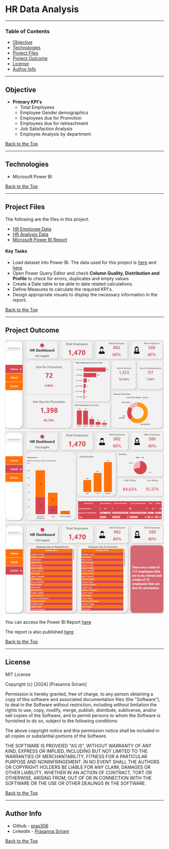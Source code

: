 # HR Data Analysis

---

### Table of Contents

- [Objective](#objective)
- [Technologies](#technologies)
- [Project Files](#project-files)
- [Project Outcome](#project-outcome)
- [License](#license)
- [Author Info](#author-info)

---

## Objective

- **Primary KPI's**
    - Total Employees
    - Employee Gender demographics
    - Employees due for Promotion
    - Employees due for retreachment
    - Job Satisfaction Analysis
    - Employee Analysis by department

[Back to the Top](#hr-data-analysis)

---

## Technologies

- Microsoft Power BI

[Back to the Top](#hr-data-analysis)

---

## Project Files

The following are the files in this project.

- [HR Employee Data](data/HREmployeeData.csv)
- [HR Analysis Data](data/HRAnalyticsData.csv)
- [Microsoft Power BI Report](HRAnalyticsReport.pbix)

#### Key Tasks

- Load dataset into Power BI. The data used for this project is [here](data/HRAnalyticsData.csv) and [here](data/HREmployeeData.csv).
- Open Power Query Editor and check **Column Quality, Distribution and Profile** to check for errors, duplicates and empty values
- Create a Date table to be able to date related calculations.
- Define Measures to calculate the required KPI's.
- Design appropriate visuals to display the necessary information in the report.


[Back to the Top](#hr-data-analysis)

---

## Project Outcome

![HR Analystics Overview Dashboard](images/HRAnalyticsOverview.png)
![HR Analytics Details Dashboard](images/HRAnalyticsDetails.png)
![HR Analytics Action Dashboard](images/HRAnalyticsAction.png)

You can access the Power BI Report [here](HRAnalyticsReport.pbix)

The report is also published [here](https://app.powerbi.com/view?r=eyJrIjoiNmNjMGYyNTAtOWE5YS00MmJlLTkwNGYtNTAyYWM3YjBiYmFmIiwidCI6Ijk3ODIwYmJjLTE3ZjUtNGRmYy1iNjlkLTY5ZWJjOTRhYzZiZiJ9)

[Back to the Top](#hr-data-analysis)

---

## License

MIT License

Copyright (c) [2024] [Prasanna Sriram]

Permission is hereby granted, free of charge, to any person obtaining a copy
of this software and associated documentation files (the "Software"), to deal
in the Software without restriction, including without limitation the rights
to use, copy, modify, merge, publish, distribute, sublicense, and/or sell
copies of the Software, and to permit persons to whom the Software is
furnished to do so, subject to the following conditions:

The above copyright notice and this permission notice shall be included in all
copies or substantial portions of the Software.

THE SOFTWARE IS PROVIDED "AS IS", WITHOUT WARRANTY OF ANY KIND, EXPRESS OR
IMPLIED, INCLUDING BUT NOT LIMITED TO THE WARRANTIES OF MERCHANTABILITY,
FITNESS FOR A PARTICULAR PURPOSE AND NONINFRINGEMENT. IN NO EVENT SHALL THE
AUTHORS OR COPYRIGHT HOLDERS BE LIABLE FOR ANY CLAIM, DAMAGES OR OTHER
LIABILITY, WHETHER IN AN ACTION OF CONTRACT, TORT OR OTHERWISE, ARISING FROM,
OUT OF OR IN CONNECTION WITH THE SOFTWARE OR THE USE OR OTHER DEALINGS IN THE
SOFTWARE.

[Back to the Top](#hr-data-analysis)

---

## Author Info

- Github - [pras306](https://github.com/pras306)
- LinkedIn - [Prasanna Sriram](https://www.linkedin.com/in/prasanna-sriram/)

[Back to the Top](#hr-data-analysis)